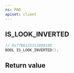 ```yaml
---
ns: PAD
apiset: client
---
```

## IS_LOOK_INVERTED

```c
// 0x77B612531280010D
BOOL IS_LOOK_INVERTED();
```



## Return value

